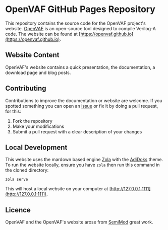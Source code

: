 # OpenVAF GitHub Pages Repository

This repository contains the source code for the OpenVAF project's website. [OpenVAF](https://github.com/OpenVAF/OpenVAF-Reloaded) is an open-source tool designed to compile Verilog-A code. The website can be found at [https://openvaf.github.io](https://openvaf.github.io).


## Website Content
OpenVAF's website contains a quick presentation, the documentation, a download page and blog posts.


## Contributing
Contributions to improve the documentation or website are welcome. If you spotted something you can open an [issue](https://github.com/OpenVAF/openvaf.github.io/issues) or fix it by doing a pull request, for this:

1. Fork the repository
2. Make your modifications
3. Submit a pull request with a clear description of your changes


## Local Development
This website uses the mardown based engine [Zola](https://www.getzola.org/) with the [AdiDoks](https://github.com/aaranxu/adidoks) theme. To run the website locally, ensure you have `zola` then run this command in the cloned directory:

```shell
zola serve
```

This will host a local website on your computer at [http://127.0.0.1:1111](http://127.0.0.1:1111).


## Licence
OpenVAF and the OpenVAF's website arose from [SemiMod](https://semimod.de) great work.